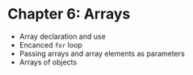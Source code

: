 # Chapter 6: Arrays
  - Array declaration and use
  - Encanced `for` loop
  - Passing arrays and array elements as parameters
  - Arrays of objects

